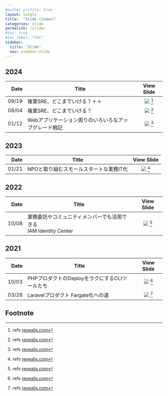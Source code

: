 ```yaml
---
#author_profile: true
layout: single
title:  "Slide (index)"
categories: slide
permalink: /slide/
#toc: true
#toc_label: "ToC"
sidebar:
  title: "Slide"
  nav: sidebar-slide
---
```


## 2024

<!-- | 12/22 | サーバーなしでWordPress運用、できますよ。 | <a href="../assets/slides/2024/1222/phpcon2024-LT.html" target="_" rel="noopener"><img src="/assets/ico/revealjs.ico"></a> [^1] | -->

|  Date | Title                                    |                                                               View Slide                                                                |
|------:|------------------------------------------|:---------------------------------------------------------------------------------------------------------------------------------------:|
| 09/19 | 複業SRE、どこまでいける？＋＋ | <a href="../assets/slides/2024/0919/third-thursday-lt.html" target="_" rel="noopener"><img src="/assets/ico/revealjs.ico"></a> [^1] |
| 08/04 | 複業SRE、どこまでいける？ | <a href="../assets/slides/2024/0804/srenext2024-lt.html" target="_" rel="noopener"><img src="/assets/ico/revealjs.ico"></a> [^1] |
| 01/12 | Webアプリケーション周りのいろいろなアップグレード戦記             |    <a href="../assets/slides/2024/0112/phpcondo2024-lt.html" target="_" rel="noopener"><img src="/assets/ico/revealjs.ico"></a> [^1]    |

<!-- | 02/11 | 驚愕の高額請求から救済まで | <a href="../assets/slides/2024/0211/yayapc-lt.html" target="_" rel="noopener"><img src="/assets/ico/revealjs.ico"></a> [^1] | -->


## 2023

<!--
|Date |Title  |View Slide  |
|---:|---|:---:|
|07/07 |2023年夏 ぼくの現在地 |<a href="../assets/slides/2023/0707/my-present-location.html" target="_" rel="noopener"><img src="/assets/ico/revealjs.ico"></a> [^1] |
-->

|Date |Title  |View Slide  |
|---:|---|:---:|
|01/21 |NPOと取り組むスモールスタートな業務IT化 |<a href="../assets/slides/2023/0121/btcon2023.html" target="_" rel="noopener"><img src="/assets/ico/revealjs.ico"></a> [^1] |


## 2022

|Date |Title  |View Slide  |
|---:|---|:---:|
|10/08 |業務委託やコミュニティメンバーでも活用できる<br>IAM Identity Center |<a href="../assets/slides/2022/1008/jawsdays2022.html" target="_" rel="noopener"><img src="/assets/ico/revealjs.ico"></a> [^1] |


## 2021

|Date |Title  |View Slide  |
|---:|---|:---:|
|10/03 |PHPプロダクトのDeployをラクにするCLIツールたち |<a href="../assets/slides/2021/1003/phpcon2021-lt.html" target="_" rel="noopener"><img src="/assets/ico/revealjs.ico"></a> [^1] |
|03/28 |Laravelプロダクト Fargate化への道 |<a href="../assets/slides/2021/0328/phperkaigi2021-lt.html" target="_" rel="noopener"><img src="/assets/ico/revealjs.ico"></a> [^1] |


## Footnote
[^1]: refs <a href="https://revealjs.com/" target="__" rel="noopener">revealjs.com</a>

